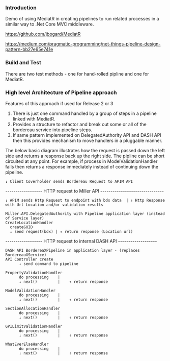 ### Introduction 
Demo of using MediatR in creating pipelines to run related processes 
in a similar way to .Net Core MVC middleware.

https://github.com/jbogard/MediatR

https://medium.com/pragmatic-programming/net-things-pipeline-design-pattern-bb27e65e741e

### Build and Test
There are two test methods - one for hand-rolled pipline and one for MediatR.

### High level Architecture of Pipeline approach

Features of this approach if used for Release 2 or 3

1. There is just one command handled by a group of steps in a pipeline linked with MediatR.
2. Provides a structure to refactor and break out some or all of the bordereau service into pipeline steps.
3. If same pattern implemented on DelegatedAuthority API and DASH API then this provides mechanism to move handlers in a pluggable manner.

The below basic diagram illustrates how the request is passed down the left side and returns a response back up the right side. The pipline can be short circuited at any point. For example, if process in ModelValidationHandler fails then returns a response immediately instead of continuing down the pipeline.

```
↓ Client Coverholder sends Bordereau Request to APIM API
```
------------------ HTTP request to Miller API -------------------------------

    ↓ APIM sends Http Request to endpoint with bdx data  | ↑ Http Response with Url Location and/or validation results
```    
Miller.API.DelegatedAuthority with Pipeline application layer (instead of Service layer)
CreateLocationHandler
  createGUID 
  ↓ send request(bdx) | ↑ return response (Location url)
```

------------------ HTTP request to internal DASH API -------------------


```
DASH API BordereaXPipeline in application layer - (replaces BordereauXService)
API Controller create 
      ↓ send command to pipeline
```

```
PropertyValidationHandler 
      do processing    |
      ↓ next()         |    ↑ return response
```

```
ModelValidationHandler 
      do processing    |
      ↓ next()         |    ↑ return response
```

```
SectionAllocationHandler
      do processing    |
      ↓ next()         |    ↑ return response
```

```
GPILimitValidationHandler
      do processing    |
      ↓ next()         |    ↑ return response
```

```
WhatEverElseHandler
      do processing    |
      ↓ next()         |    ↑ return response

```